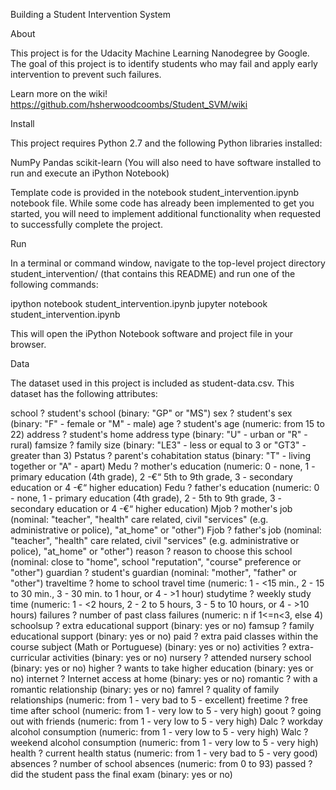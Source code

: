 Building a Student Intervention System

About

This project is for the Udacity Machine Learning Nanodegree by Google. The goal of this project is to identify students who may fail and apply early intervention to prevent such failures.

Learn more on the wiki! 
https://github.com/hsherwoodcoombs/Student_SVM/wiki

Install

This project requires Python 2.7 and the following Python libraries installed:

NumPy
Pandas
scikit-learn (You will also need to have software installed to run and execute an iPython Notebook)


Template code is provided in the notebook student_intervention.ipynb notebook file. While some code has already been implemented to get you started, you will need to implement additional functionality when requested to successfully complete the project.

Run

In a terminal or command window, navigate to the top-level project directory student_intervention/ (that contains this README) and run one of the following commands:

ipython notebook student_intervention.ipynb jupyter notebook student_intervention.ipynb

This will open the iPython Notebook software and project file in your browser.

Data

The dataset used in this project is included as student-data.csv. This dataset has the following attributes:

school ? student's school (binary: "GP" or "MS")
sex ? student's sex (binary: "F" - female or "M" - male)
age ? student's age (numeric: from 15 to 22)
address ? student's home address type (binary: "U" - urban or "R" - rural)
famsize ? family size (binary: "LE3" - less or equal to 3 or "GT3" - greater than 3)
Pstatus ? parent's cohabitation status (binary: "T" - living together or "A" - apart)
Medu ? mother's education (numeric: 0 - none, 1 - primary education (4th grade), 2 -€“ 5th to 9th grade, 3 - secondary education or 4 -€“ higher education)
Fedu ? father's education (numeric: 0 - none, 1 - primary education (4th grade), 2 - 5th to 9th grade, 3 - secondary education or 4 -€“ higher education)
Mjob ? mother's job (nominal: "teacher", "health" care related, civil "services" (e.g. administrative or police), "at_home" or "other")
Fjob ? father's job (nominal: "teacher", "health" care related, civil "services" (e.g. administrative or police), "at_home" or "other")
reason ? reason to choose this school (nominal: close to "home", school "reputation", "course" preference or "other")
guardian ? student's guardian (nominal: "mother", "father" or "other")
traveltime ? home to school travel time (numeric: 1 - <15 min., 2 - 15 to 30 min., 3 - 30 min. to 1 hour, or 4 - >1 hour)
studytime ? weekly study time (numeric: 1 - <2 hours, 2 - 2 to 5 hours, 3 - 5 to 10 hours, or 4 - >10 hours)
failures ? number of past class failures (numeric: n if 1<=n<3, else 4)
schoolsup ? extra educational support (binary: yes or no)
famsup ? family educational support (binary: yes or no)
paid ? extra paid classes within the course subject (Math or Portuguese) (binary: yes or no)
activities ? extra-curricular activities (binary: yes or no)
nursery ? attended nursery school (binary: yes or no)
higher ? wants to take higher education (binary: yes or no)
internet ? Internet access at home (binary: yes or no)
romantic ? with a romantic relationship (binary: yes or no)
famrel ? quality of family relationships (numeric: from 1 - very bad to 5 - excellent)
freetime ? free time after school (numeric: from 1 - very low to 5 - very high)
goout ? going out with friends (numeric: from 1 - very low to 5 - very high)
Dalc ? workday alcohol consumption (numeric: from 1 - very low to 5 - very high)
Walc ? weekend alcohol consumption (numeric: from 1 - very low to 5 - very high)
health ? current health status (numeric: from 1 - very bad to 5 - very good)
absences ? number of school absences (numeric: from 0 to 93)
passed ? did the student pass the final exam (binary: yes or no)
